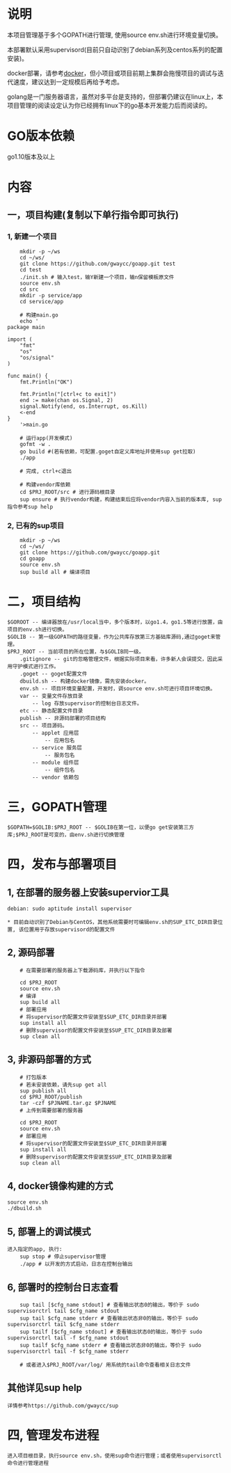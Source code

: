
# 说明

本项目管理基于多个GOPATH进行管理, 使用source env.sh进行环境变量切换。

本部署默认采用supervisord(目前只自动识别了debian系列及centos系列的配置安装)。

docker部署，请参考[docker](https://yeasy.gitbooks.io/docker_practice/content)，但小项目或项目前期上集群会拖慢项目的调试与迭代速度，建议达到一定规模后再给予考虑。

golang是一门服务器语言，虽然对多平台是支持的，但部署仍建议在linux上，本项目管理的阅读设定认为你已经拥有linux下的go基本开发能力后而阅读的。

# GO版本依赖
go1.10版本及以上

# 内容

## 一，项目构建(复制以下单行指令即可执行)

### 1, 新建一个项目
``` text
    mkdir -p ~/ws
    cd ~/ws/
    git clone https://github.com/gwaycc/goapp.git test
    cd test
    ./init.sh # 输入test，输Y新建一个项目，输n保留模板原文件
    source env.sh
    cd src
    mkdir -p service/app
    cd service/app

    # 构建main.go
    echo '
package main

import (
	"fmt"
	"os"
	"os/signal"
)

func main() {
	fmt.Println("OK")

	fmt.Println("[ctrl+c to exit]")
	end := make(chan os.Signal, 2)
	signal.Notify(end, os.Interrupt, os.Kill)
	<-end
}
    '>main.go

    # 运行app(开发模式)
    gofmt -w .
    go build #(若有依赖，可配置.goget自定义库地址并使用sup get拉取)
    ./app

    # 完成, ctrl+c退出
    
    # 构建vendor库依赖
    cd $PRJ_ROOT/src # 进行源码根目录
    sup ensure # 执行vendor构建，构建结束后应将vendor内容入当前的版本库, sup指令参考sup help
```

### 2, 已有的sup项目
``` text
    mkdir -p ~/ws
    cd ~/ws/
    git clone https://github.com/gwaycc/goapp.git
    cd goapp
    source env.sh
    sup build all # 编译项目
```
    
# 二，项目结构
``` text
$GOROOT -- 编译器放在/usr/local当中，多个版本时，以go1.4，go1.5等进行放置，由项目的env.sh进行切换。
$GOLIB -- 第一级GOPATH的路径变量，作为公共库存放第三方基础库源码,通过goget来管理。
$PRJ_ROOT -- 当前项目的所在位置，与$GOLIB同一级。
    .gitignore -- git的忽略管理文件，根据实际项目来看，许多新人会误提交，因此采用守护模式进行工作。
    .goget -- goget配置文件
    dbuild.sh -- 构建docker镜像，需先安装docker。
    env.sh -- 项目环境变量配置，开发时，调source env.sh可进行项目环境切换。
    var -- 变量文件存放目录
        -- log 存放supervisor的控制台日志文件。
    etc -- 静态配置文件目录
    publish -- 非源码部署的项目结构
    src -- 项目源码。
        -- applet 应用层
            -- 应用包名
        -- service 服务层
            -- 服务包名
        -- module 组件层
            -- 组件包名
        -- vendor 依赖包
```

# 三，GOPATH管理
```text
$GOPATH=$GOLIB:$PRJ_ROOT -- $GOLIB在第一位，以便go get安装第三方库;$PRJ_ROOT是可变的，由env.sh进行切换管理
```

# 四，发布与部署项目
## 1, 在部署的服务器上安装supervior工具
``` text
debian: sudo aptitude install supervisor

* 目前自动识别了Debian与CentOS，其他系统需要时可编辑env.sh的SUP_ETC_DIR目录位置, 该位置用于存放supervisord的配置文件

```
## 2, 源码部署
```text
    # 在需要部署的服务器上下载源码库，并执行以下指令
    
    cd $PRJ_ROOT
    source env.sh
    # 编译
    sup build all
    # 部署应用
    # 将supervisor的配置文件安装至$SUP_ETC_DIR目录并部署
    sup install all
    # 删除supervisor的配置文件安装至$SUP_ETC_DIR目录及部署
    sup clean all
```

## 3, 非源码部署的方式
```text
    # 打包版本
    # 若未安装依赖，请先sup get all
    sup publish all
    cd $PRJ_ROOT/publish
    tar -czf $PJNAME.tar.gz $PJNAME
    # 上传到需要部署的服务器

    cd $PRJ_ROOT
    source env.sh
    # 部署应用
    # 将supervisor的配置文件安装至$SUP_ETC_DIR目录并部署
    sup install all
    # 删除supervisor的配置文件安装至$SUP_ETC_DIR目录及部署
    sup clean all
```

## 4, docker镜像构建的方式
```text
source env.sh
./dbuild.sh
```

## 5, 部署上的调试模式
```text
进入指定的app, 执行:
    sup stop # 停止supervisor管理
    ./app # 以开发的方式启动，日志在控制台输出
```

## 6, 部署时的控制台日志查看
```text
    sup tail [$cfg_name stdout] # 查看输出状态0的输出，等价于 sudo supervisorctrl tail $cfg_name stdout
    sup tail $cfg_name stderr # 查看输出状态非0的输出，等价于 sudo supervisorctrl tail $cfg_name stderr
    sup tailf [$cfg_name stdout] # 查看输出状态0的输出，等价于 sudo supervisorctrl tail -f $cfg_name stdout
    sup tailf $cfg_name stderr # 查看输出状态非0的输出，等价于 sudo supervisorctrl tail -f $cfg_name stderr

    # 或者进入$PRJ_ROOT/var/log/ 用系统的tail命令查看相关日志文件
```


## 其他详见sup help
```text
详情参考https://github.com/gwaycc/sup
```

# 四, 管理发布进程
```text
进入项目根目录，执行source env.sh，使用sup命令进行管理；或者使用supervisorctl命令进行管理进程
```

